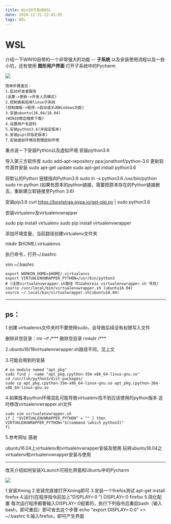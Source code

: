 ```yaml
---
title: Win10子系统WSL
date: 2018-12-31 22:41:05
tags: WSL
---
```


# WSL

介绍一下WIN10自带的一个非常强大的功能 -- **子系统** 
以及安装使用流程以及一些小坑，还有使用 **图形用户界面** 打开子系统中的Pycharm

![](wsl01.jpg)

``` shell
简单步骤速览：
1.启动开发者服务
(设置->更新->开发人员模式)
2.控制面板启用linux子系统
(控制面板->程序->启动或关闭Windows功能)
3.安装ubuntu(16.04/18.04)
(WIN10商店搜索下载)
4.设置用户名密码
5.安装python3.6(并指定版本)
6.安装pip(并指定版本)
7.安装虚拟环境及管理虚拟环境
```

重点说一下安装Python以及虚拟环境
安装python3.6

导入第三方软件库
sudo add-apt-repository ppa:jonathonf/python-3.6
更新软件源并安装
sudo apt-get update
sudo apt-get install python3.6

将默认的Python 链接指向Python3.6
sudo ln -s python3.6 /usr/bin/python
sudo rm python (如果有原本的python链接，需要把原本存在的Python链接删去，重新建立软链接至Python 3.6)

安装pip3.6
curl https://bootstrap.pypa.io/get-pip.py | sudo python3.6

安装virtualenv及virtualenvwrapper

sudo pip install virtualenv
sudo pip install virtualenvwrapper

添加环境变量，当前路径创建virtualenv文件夹

mkdir $HOME/.virtualenvs

执行命令，打开~/.bashrc

vim ~/.bashrc
``` vim
export WORKON_HOME=$HOME/.virtualenvs
export VIRTUALENVWRAPPER_PYTHON=/usr/bin/python3
# (注意virtualenvwrapper.sh路径 可以whereis virtualenvwrapper.sh 寻找)
source /usr/local/bin/virtualenvwrapper.sh (ubuntu16.04)
source ~/.local/bin/virtualwrapper.sh(ubuntu18.04)
```
------------------------------

## ps：

1.创建.virtualenvs文件夹时不要使用sudo，会导致后续没有权限写入文件

删除非空目录：rm -rf /***
删除空目录 rmkdir /***

2.ubuntu16/18virtualenvwrapper.sh路径不同，见上文

3.可能会用到的安装

``` shell
# no module named "apt_pkg"
sudo find / -name "apt_pkg.cpython-35m-x86_64-linux-gnu.so"
cd /usr/lib/python3/dist-packages/
sudo cp apt_pkg.cpython-35m-x86_64-linux-gnu.so apt_pkg.cpython-36m-x86_64-linux-gnu.so
```

4.如果版本python环境混乱可能导致virtualenv找不到应该使用的python版本 这时修改virtualenvwrapper.sh文件

``` shell
sudo vim virtualenvwrapper.sh
if [ "$VIRTUALENVWRAPPER_PYTHON" = "" ] then
VIRTUALENVWRAPPER_PYTHON="$(command \which python3)"
fi
```

5.参考网址 感谢

ubuntu16.04上virtualenv和virtualenvwrapper安装及使用
玩转ubuntu18.04之virtualenv和virtualenvwrapper安装与使用

------------------------------

改天介绍如何安装XLaunch可视化界面和Ubuntu中的Pycharm

![](wsl02.png)

1.安装Xming 
2.安装完直接打开Xming即可
3.安装一个firefox测试
apt-get install firefox
4.运行(在程序指令前加上"DISPLAY=:0 ")
DISPLAY=:0 firefox
5.简化配置
每次运行程序都要输入DISPLAY=:0挺累的，执行下列指令后重启bash（输入bash，即可重启）即可省去这个步骤
echo "export DISPLAY=:0.0" >> ~/.bashrc
6.输入firefox，即可产生界面


 
 
 